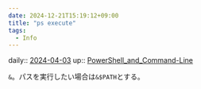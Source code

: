 ```yaml
---
date: 2024-12-21T15:19:12+09:00
title: "ps execute"
tags:
  - Info
---
```


daily:: [2024-04-03](/Daily_Note/2024-04-03.md)
up:: [PowerShell_and_Command-Line](../Bar/App/PowerShell_and_Command-Line.md)

`&`。パスを実行したい場合は`&$PATH`とする。

